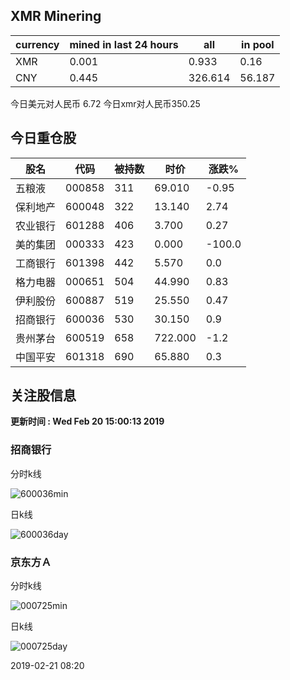 ## XMR Minering

|currency|mined in last 24 hours|all|in pool|
|---|---|---|---|
|XMR|0.001|0.933|0.16|
|CNY|0.445|326.614|56.187|

今日美元对人民币 6.72	今日xmr对人民币350.25


## 今日重仓股 

|股名|代码|被持数|时价|涨跌%|
|---|---|---|---|---|
|五粮液|000858|311|69.010|-0.95|
|保利地产|600048|322|13.140|2.74|
|农业银行|601288|406|3.700|0.27|
|美的集团|000333|423|0.000|-100.0|
|工商银行|601398|442|5.570|0.0|
|格力电器|000651|504|44.990|0.83|
|伊利股份|600887|519|25.550|0.47|
|招商银行|600036|530|30.150|0.9|
|贵州茅台|600519|658|722.000|-1.2|
|中国平安|601318|690|65.880|0.3|

## 关注股信息
**更新时间 : Wed Feb 20 15:00:13 2019**
### 招商银行 
分时k线

![600036min](http://image.sinajs.cn/newchart/min/n/sh600036.gif)

日k线

![600036day](http://image.sinajs.cn/newchart/daily/n/sh600036.gif)

### 京东方Ａ 
分时k线

![000725min](http://image.sinajs.cn/newchart/min/n/sz000725.gif)

日k线

![000725day](http://image.sinajs.cn/newchart/daily/n/sz000725.gif)

2019-02-21 08:20